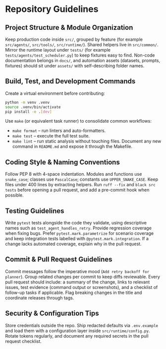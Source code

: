 # Repository Guidelines

## Project Structure & Module Organization
Keep production code inside `src/`, grouped by feature (for example `src/agents/`, `src/tools/`, `src/runtime/`). Shared helpers live in `src/common/`. Mirror the runtime layout under `tests/` (for example `tests/agents/test_scheduler.py`) to keep fixtures easy to find. Non-code documentation belongs in `docs/`, and automation assets (datasets, prompts, fixtures) should sit under `assets/` with self-describing folder names.

## Build, Test, and Development Commands
Create a virtual environment before contributing:
```bash
python -m venv .venv
source .venv/bin/activate
pip install -e .[dev]
```
Use `make` (or equivalent task runner) to consolidate common workflows:
- `make format` – run linters and auto-formatters.
- `make test` – execute the full test suite.
- `make lint` – run static analysis without touching files.
Document any new command in `README.md` and expose it through the Makefile.

## Coding Style & Naming Conventions
Follow PEP 8 with 4-space indentation. Modules and functions use `snake_case`; classes use `PascalCase`; constants use `UPPER_SNAKE_CASE`. Keep files under 400 lines by extracting helpers. Run `ruff --fix` and `black src tests` before opening a pull request, and add a pre-commit hook when possible.

## Testing Guidelines
Write `pytest` tests alongside the code they validate, using descriptive names such as `test_agent_handles_retry`. Provide regression coverage when fixing bugs. Prefer `pytest.mark.parametrize` for scenario coverage and keep integration tests labelled with `@pytest.mark.integration`. If a change lacks automated coverage, explain why in the pull request.

## Commit & Pull Request Guidelines
Commit messages follow the imperative mood (`Add retry backoff for planner`). Group related changes per commit to keep diffs reviewable. Every pull request should include: a summary of the change, links to relevant issues, test evidence (command output or screenshots), and a checklist of follow-up tasks if applicable. Flag breaking changes in the title and coordinate releases through tags.

## Security & Configuration Tips
Store credentials outside the repo. Ship redacted defaults via `.env.example` and load them with a configuration layer inside `src/runtime/config.py`. Rotate tokens regularly, and document any required secrets in the pull request checklist.
